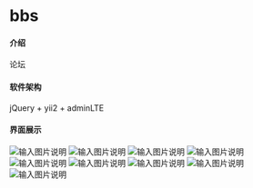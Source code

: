 # bbs

#### 介绍
论坛

#### 软件架构
jQuery + yii2 + adminLTE

#### 界面展示
![输入图片说明](https://images.gitee.com/uploads/images/2019/0814/171755_2d9c7d51_1804453.png "Snipaste_2019-08-14_16-50-30.png")
![输入图片说明](https://images.gitee.com/uploads/images/2019/0814/171820_b51d008a_1804453.png "Snipaste_2019-08-14_16-52-45.png")
![输入图片说明](https://images.gitee.com/uploads/images/2019/0814/171834_13ddcfc7_1804453.png "Snipaste_2019-08-14_16-52-23.png")
![输入图片说明](https://images.gitee.com/uploads/images/2019/0814/171846_0cf6c13d_1804453.png "Snipaste_2019-08-14_16-52-58.png")
![输入图片说明](https://images.gitee.com/uploads/images/2019/0814/171904_32762109_1804453.png "Snipaste_2019-08-14_16-51-26.png")
![输入图片说明](https://images.gitee.com/uploads/images/2019/0814/171916_4936a472_1804453.png "Snipaste_2019-08-14_16-52-05.png")
![输入图片说明](https://images.gitee.com/uploads/images/2019/0814/171935_e1007eef_1804453.png "Snipaste_2019-08-14_16-53-21.png")
![输入图片说明](https://images.gitee.com/uploads/images/2019/0814/171953_d59d0d41_1804453.png "Snipaste_2019-08-14_16-53-45.png")
![输入图片说明](https://images.gitee.com/uploads/images/2019/0814/172002_ee19029c_1804453.png "Snipaste_2019-08-14_16-54-00.png")

